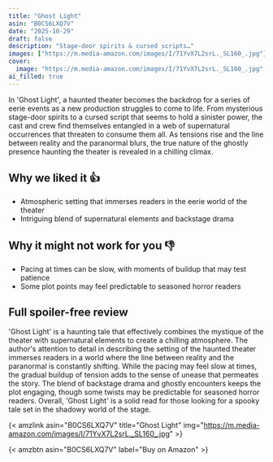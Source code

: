 ```yaml
---
title: "Ghost Light"
asin: "B0CS6LXQ7V"
date: "2025-10-29"
draft: false
description: "Stage-door spirits & cursed scripts…"
images: ["https://m.media-amazon.com/images/I/71YvX7L2srL._SL160_.jpg"]
cover:
  image: "https://m.media-amazon.com/images/I/71YvX7L2srL._SL160_.jpg"
ai_filled: true
---
```


In 'Ghost Light', a haunted theater becomes the backdrop for a series of eerie
events as a new production struggles to come to life. From mysterious stage-door
spirits to a cursed script that seems to hold a sinister power, the cast and
crew find themselves entangled in a web of supernatural occurrences that
threaten to consume them all. As tensions rise and the line between reality and
the paranormal blurs, the true nature of the ghostly presence haunting the
theater is revealed in a chilling climax.

## Why we liked it 👍
- Atmospheric setting that immerses readers in the eerie world of the theater
- Intriguing blend of supernatural elements and backstage drama

## Why it might not work for you 👎
- Pacing at times can be slow, with moments of buildup that may test patience
- Some plot points may feel predictable to seasoned horror readers

## Full spoiler-free review
 'Ghost Light' is a haunting tale that effectively combines the mystique of the
theater with supernatural elements to create a chilling atmosphere. The author's
attention to detail in describing the setting of the haunted theater immerses
readers in a world where the line between reality and the paranormal is
constantly shifting. While the pacing may feel slow at times, the gradual
buildup of tension adds to the sense of unease that permeates the story. The
blend of backstage drama and ghostly encounters keeps the plot engaging, though
some twists may be predictable for seasoned horror readers. Overall, 'Ghost
Light' is a solid read for those looking for a spooky tale set in the shadowy
world of the stage.

{< amzlink asin="B0CS6LXQ7V" title="Ghost Light" img="https://m.media-amazon.com/images/I/71YvX7L2srL._SL160_.jpg" >}

{< amzbtn asin="B0CS6LXQ7V" label="Buy on Amazon" >}
